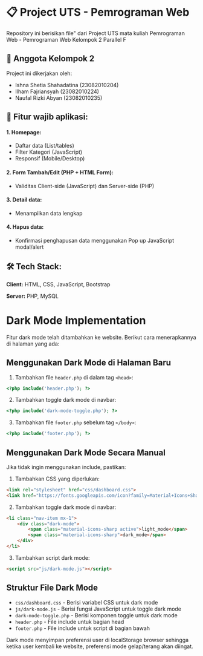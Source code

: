 # 📋 Project UTS - Pemrograman Web
Repository ini berisikan file" dari Project UTS mata kuliah Pemrograman Web - Pemrograman Web Kelompok 2 Parallel F


## 👥 Anggota Kelompok 2

Project ini dikerjakan oleh:

- Ishna Shetia Shahadatina (23082010204)
- Ilham Fajriansyah        (23082010224)
- Naufal Rizki Abyan       (23082010235)


## 🎯 Fitur wajib aplikasi:

#### 1. Homepage:
- Daftar data (List/tables)
- Filter Kategori (JavaScript)
- Responsif (Mobile/Desktop)

#### 2. Form Tambah/Edit (PHP + HTML Form):
- Validitas Client-side (JavaScript) dan Server-side (PHP)

#### 3. Detail data:
- Menampilkan data lengkap

#### 4. Hapus data:
- Konfirmasi penghapusan data menggunakan Pop up JavaScript modal/alert


## 🛠️ Tech Stack:

**Client:** HTML, CSS, JavaScript, Bootstrap

**Server:** PHP, MySQL


# Dark Mode Implementation

Fitur dark mode telah ditambahkan ke website. Berikut cara menerapkannya di halaman yang ada:

## Menggunakan Dark Mode di Halaman Baru

1. Tambahkan file `header.php` di dalam tag `<head>`:
```php
<?php include('header.php'); ?>
```

2. Tambahkan toggle dark mode di navbar:
```php
<?php include('dark-mode-toggle.php'); ?>
```

3. Tambahkan file `footer.php` sebelum tag `</body>`:
```php
<?php include('footer.php'); ?>
```

## Menggunakan Dark Mode Secara Manual

Jika tidak ingin menggunakan include, pastikan:

1. Tambahkan CSS yang diperlukan:
```html
<link rel="stylesheet" href="css/dashboard.css">
<link href="https://fonts.googleapis.com/icon?family=Material+Icons+Sharp" rel="stylesheet">
```

2. Tambahkan toggle dark mode di navbar:
```html
<li class="nav-item mx-1">
    <div class="dark-mode">
        <span class="material-icons-sharp active">light_mode</span>
        <span class="material-icons-sharp">dark_mode</span>
    </div>
</li>
```

3. Tambahkan script dark mode:
```html
<script src="js/dark-mode.js"></script>
```

## Struktur File Dark Mode

- `css/dashboard.css` - Berisi variabel CSS untuk dark mode
- `js/dark-mode.js` - Berisi fungsi JavaScript untuk toggle dark mode
- `dark-mode-toggle.php` - Berisi komponen toggle untuk dark mode
- `header.php` - File include untuk bagian head
- `footer.php` - File include untuk script di bagian bawah

Dark mode menyimpan preferensi user di localStorage browser sehingga ketika user kembali ke website, preferensi mode gelap/terang akan diingat.










